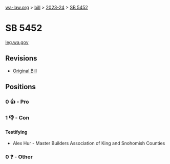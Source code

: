 [wa-law.org](/) > [bill](/bill/) > [2023-24](/bill/2023-24/) > [SB 5452](/bill/2023-24/sb/5452/)

# SB 5452
[leg.wa.gov](https://app.leg.wa.gov/billsummary?BillNumber=5452&Year=2023&Initiative=false)

## Revisions
* [Original Bill](1/)

## Positions
### 0 👍 - Pro

### 1 👎 - Con
#### Testifying
* Alex Hur - Master Builders Association of King and Snohomish Counties

### 0 ❓ - Other
